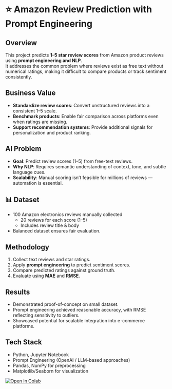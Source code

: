 # ⭐ Amazon Review Prediction with Prompt Engineering

## Overview
This project predicts **1–5 star review scores** from Amazon product reviews using **prompt engineering and NLP**.  
It addresses the common problem where reviews exist as free text without numerical ratings, making it difficult to compare products or track sentiment consistently.

## Business Value
- **Standardize review scores**: Convert unstructured reviews into a consistent 1–5 scale.  
- **Benchmark products**: Enable fair comparison across platforms even when ratings are missing.  
- **Support recommendation systems**: Provide additional signals for personalization and product ranking.

## AI Problem
- **Goal**: Predict review scores (1–5) from free-text reviews.  
- **Why NLP**: Requires semantic understanding of context, tone, and subtle language cues.  
- **Scalability**: Manual scoring isn’t feasible for millions of reviews — automation is essential.  

## 📊 Dataset
- 100 Amazon electronics reviews manually collected  
  - 20 reviews for each score (1–5)  
  - Includes review title & body  
- Balanced dataset ensures fair evaluation.  

## Methodology
1. Collect text reviews and star ratings.  
2. Apply **prompt engineering** to predict sentiment scores.  
3. Compare predicted ratings against ground truth.  
4. Evaluate using **MAE** and **RMSE**.  

## Results
- Demonstrated proof-of-concept on small dataset.  
- Prompt engineering achieved reasonable accuracy, with RMSE reflecting sensitivity to outliers.  
- Showcased potential for scalable integration into e-commerce platforms.  


## Tech Stack
- Python, Jupyter Notebook  
- Prompt Engineering (OpenAI / LLM-based approaches)  
- Pandas, NumPy for preprocessing  
- Matplotlib/Seaborn for visualization


[![Open In Colab]([https://colab.research.google.com/assets/colab-badge.svg)](https://colab.research.google.com/drive/<你的ColabID](https://colab.research.google.com/drive/1t6Y6ykcb5Wub3ygAngEha7DTQbzRVxv0?usp=sharing)>)
